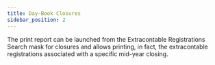 ```yaml
---
title: Day-Book Closures
sidebar_position: 2
---
```


The print report can be launched from the Extracontable Registrations Search mask for closures and allows printing, in fact, the extracontable registrations associated with a specific mid-year closing.